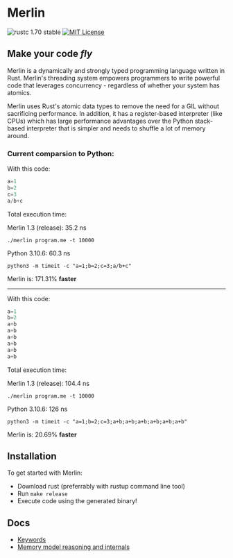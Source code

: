# Merlin

![rustc 1.70 stable](https://img.shields.io/badge/rustc-1.70.0-brightgreen)
[![MIT License](https://img.shields.io/badge/License-MIT-informational)](LICENSE)

<h2><strong>Make your code <i>fly</i></strong></h2>

Merlin is a dynamically and strongly typed programming language written in Rust. Merlin's threading system empowers programmers to write powerful code that leverages concurrency - regardless of whether your system has atomics.

Merlin uses Rust's atomic data types to remove the need for a GIL without sacrificing performance.
In addition, it has a register-based interpreter (like CPUs) which has large performance advantages over the Python stack-based interpreter that is simpler and needs to shuffle a lot of memory around.

### Current comparsion to Python:

With this code:
```Python
a=1
b=2
c=3
a/b+c
```
Total execution time:

Merlin 1.3 (release): 35.2 ns

`./merlin program.me -t 10000`

Python 3.10.6: 60.3 ns 

`python3 -m timeit -c "a=1;b=2;c=3;a/b+c"`

Merlin is: 171.31% **faster**

***

With this code:
```Python
a=1
b=2
a+b
a+b
a+b
a+b
a+b
a+b
```
Total execution time:

Merlin 1.3 (release): 104.4 ns

`./merlin program.me -t 10000`

Python 3.10.6: 126 ns 

`python3 -m timeit -c "a=1;b=2;c=3;a+b;a+b;a+b;a+b;a+b;a+b"`

Merlin is: 20.69% **faster**

## Installation
To get started with Merlin:
- Download rust (preferrably with rustup command line tool)
- Run `make release`
- Execute code using the generated binary!

## Docs
- [Keywords](docs/keywords.md)
- [Memory model reasoning and internals](docs/memory_model.md)
